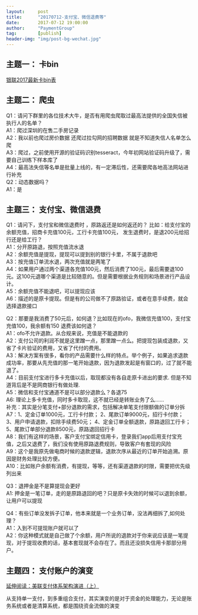 ```yaml
---                                                         
layout:     post                            
title:      "20170712-支付宝、微信退费等"                                                           
date:       2017-07-12 19:00:00                                                           
author:     "PaymentGroup"                      
tag:		[publish]                
header-img: "img/post-bg-wechat.jpg"                     
---         
```

  
## 主题一： 卡bin  
  
[银联2017最新卡bin表](http://static.cocolian.cn/attach/BIN20170512.xls)  
  
## 主题二： 爬虫  
Q1：请问下群里的各位技术大牛，是否有用爬虫爬取过最高法提供的全国失信被执行人的名单？  
A1：爬过深圳的在售二手房记录  
A2：我以前也爬过房价数据 还爬过拉勾网的招聘数据 就是不知道失信人名单怎么爬  
A3：爬过，之前使用开源的验证码识别tesseract，今年初网站验证码升级了，需要自己训练下样本库了  
A4：最高法失信等名单是批量上线的，有一定滞后性，还需要爬各地高法网站进行补充  
Q2：动态数据吗？  
A1：是  
  
## 主题三： 支付宝、微信退费  
Q1：请问下，支付宝和微信退费时 ，原路返还是如何返还的？ 比如：给支付宝的余额充值，招商卡充值100元，工行卡充值100元， 发生退费时，是退200元给招行还是给工行？  
A1：分开原路退，按照充值流水退  
A2：余额充值是提现，提现可以提到别的银行卡里，不属于退款吧  
A3：按充值订单流水退，两次充值就是两笔了  
A4：如果用户通过两个渠道各充值100元，然后消费了100元，最后需要退100元。这100元退哪个渠道是比较随意的。但是需要根据业务规则和场景进行产品设计。  
A5：余额充值不能退吧，可以提现应该  
A6：描述的是原卡提现。但是有的公司做不了原路验证，或者在意手续费，就会选择退款接口  
  
Q2：那要是我消费了50元后，如何退？比如现在的ofo，我微信充值100，支付宝充值100，我余额有150 退费该如何退？  
A1：ofo不允许退款。从合规来说，充值是不能退款的  
A2：支付公司的利润不就是这里蹭一点，那里蹭一点么。把提现包装成退款，又省了卡片验证的费用，又省了代付的费用。  
A3：解决方案有很多，看你的产品需要什么样的特点。举个例子，如果追求退款成功率，那要从先充值的那一笔开始退款，因为退款发起是有窗口的，过了就不能退了。  
A4：目前支付宝进行多卡充值以后，取现都没有各自走原卡进出的要求. 但是不知道背后是不是网商银行有做处理.  
A5：微信和支付宝通道不是可以部分退款么？各退75  
A6: 理论上多卡充值，同时多卡取现，这不就已经是转账业务了么......  
补充：其实是分笔支付+部分退款的需求，包括解决单笔支付限额做的订单分拆  
A7：1、定金订单1000元，工行卡付款； 2、尾款订单9000元，招行卡付款； 3、用户申请退款，扣除手续费50元； 4、定金订单全额退款，原路退回工行卡； 5、尾款订单部分退款8500元，原路退回招行卡  
A8：我们有这样的场景，客户支付宝绑定信用卡，登录我们app后用支付宝充值，之后又退费了，我们没有使用原路退费规则，导致客户有套现的风险  
A9：这个是我原先做电商时候的退款逻辑，退款次序从最近的订单开始追溯。原因是财务处理比较方便。  
A10：比如账户余额有消费，有提现，等等，还有渠道退款的时限，需要把优先级列出来  
  
Q3：退押金是不是算提现会更好  
A1: 押金是一笔订单，走的是原路退回的吧？只是原卡失效的时候可以退到余额，让用户可以提现  
  
Q4：有些订单没发拆子订单，他本来就是一个业务订单，没法再细拆了,如何处理？  
A1：入到不可提现账户就可以了  
A2：你这种模式就是自己做了个余额，用户所说的退款对于你来说应该是一笔提现，对于提现收费的话，基本套现就不会存在了。而且还没损失信用卡那部分用户。  
  
## 主题四： 支付账户的演变  
  
[延伸阅读：美联支付体系架构演进（上）](http://mp.weixin.qq.com/s?__biz=MzIyMjg2NjIyOQ==&mid=2247483721&idx=1&sn=52b5b2dbc4257bf2838cef217031c196&chksm=e827bf13df503605d7024ba4794df6ce326cc0fa3587f609265bd51aaa429981acacc38aae4b&mpshare=1&scene=1&srcid=0712HbP68wARGnDjGl9eqFfW#rd)  
  
从支持单一支付，到多重组合支付，其实演变的是对于资金的处理能力，无论是账务系统或者是清算系统，都是围绕资金流做的演变  
